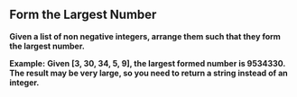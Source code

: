 ## Form the Largest Number ##

**Given a list of non negative integers, arrange them such that they form the largest number.**

**Example:** 
**Given [3, 30, 34, 5, 9], the largest formed number is 9534330. 
The result may be very large, so you need to return a string instead of an integer.**
